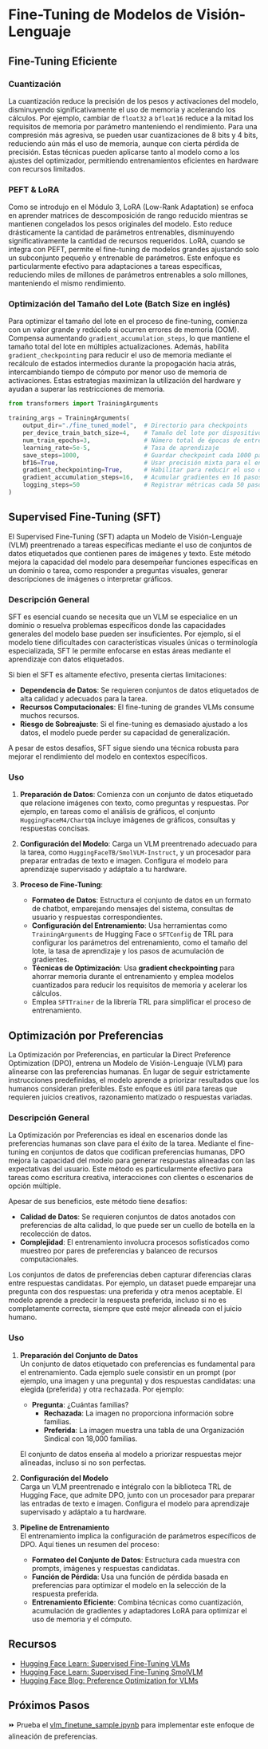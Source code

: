 # Fine-Tuning de Modelos de Visión-Lenguaje

## Fine-Tuning Eficiente

### Cuantización
La cuantización reduce la precisión de los pesos y activaciones del modelo, disminuyendo significativamente el uso de memoria y acelerando los cálculos. Por ejemplo, cambiar de `float32` a `bfloat16` reduce a la mitad los requisitos de memoria por parámetro manteniendo el rendimiento. Para una compresión más agresiva, se pueden usar cuantizaciones de 8 bits y 4 bits, reduciendo aún más el uso de memoria, aunque con cierta pérdida de precisión. Estas técnicas pueden aplicarse tanto al modelo como a los ajustes del optimizador, permitiendo entrenamientos eficientes en hardware con recursos limitados.

### PEFT & LoRA
Como se introdujo en el Módulo 3, LoRA (Low-Rank Adaptation) se enfoca en aprender matrices de descomposición de rango reducido mientras se mantienen congelados los pesos originales del modelo. Esto reduce drásticamente la cantidad de parámetros entrenables, disminuyendo significativamente la cantidad de recursos requeridos. LoRA, cuando se integra con PEFT, permite el fine-tuning de modelos grandes ajustando solo un subconjunto pequeño y entrenable de parámetros. Este enfoque es particularmente efectivo para adaptaciones a tareas específicas, reduciendo miles de millones de parámetros entrenables a solo millones, manteniendo el mismo rendimiento.

### Optimización del Tamaño del Lote (Batch Size en inglés)
Para optimizar el tamaño del lote en el proceso de fine-tuning, comienza con un valor grande y redúcelo si ocurren errores de memoria (OOM). Compensa aumentando `gradient_accumulation_steps`, lo que mantiene el tamaño total del lote en múltiples actualizaciones. Además, habilita `gradient_checkpointing` para reducir el uso de memoria mediante el recálculo de estados intermedios durante la propogación hacia atrás, intercambiando tiempo de cómputo por menor uso de memoria de activaciones. Estas estrategias maximizan la utilización del hardware y ayudan a superar las restricciones de memoria.

```python
from transformers import TrainingArguments

training_args = TrainingArguments(
    output_dir="./fine_tuned_model",  # Directorio para checkpoints
    per_device_train_batch_size=4,    # Tamaño del lote por dispositivo (GPU/TPU)
    num_train_epochs=3,               # Número total de épocas de entrenamiento
    learning_rate=5e-5,               # Tasa de aprendizaje
    save_steps=1000,                  # Guardar checkpoint cada 1000 pasos
    bf16=True,                        # Usar precisión mixta para el entrenamiento
    gradient_checkpointing=True,      # Habilitar para reducir el uso de memoria de activaciones
    gradient_accumulation_steps=16,   # Acumular gradientes en 16 pasos
    logging_steps=50                  # Registrar métricas cada 50 pasos
)
```

## **Supervised Fine-Tuning (SFT)**

El Supervised Fine-Tuning (SFT) adapta un Modelo de Visión-Lenguaje (VLM) preentrenado a tareas específicas mediante el uso de conjuntos de datos etiquetados que contienen pares de imágenes y texto. Este método mejora la capacidad del modelo para desempeñar funciones específicas en un dominio o tarea, como responder a preguntas visuales, generar descripciones de imágenes o interpretar gráficos.

### **Descripción General**
SFT es esencial cuando se necesita que un VLM se especialice en un dominio o resuelva problemas específicos donde las capacidades generales del modelo base pueden ser insuficientes. Por ejemplo, si el modelo tiene dificultades con características visuales únicas o terminología especializada, SFT le permite enfocarse en estas áreas mediante el aprendizaje con datos etiquetados.

Si bien el SFT es altamente efectivo, presenta ciertas limitaciones:
- **Dependencia de Datos**: Se requieren conjuntos de datos etiquetados de alta calidad y adecuados para la tarea.
- **Recursos Computacionales**: El fine-tuning de grandes VLMs consume muchos recursos.
- **Riesgo de Sobreajuste**: Si el fine-tuning es demasiado ajustado a los datos, el modelo puede perder su capacidad de generalización.

A pesar de estos desafíos, SFT sigue siendo una técnica robusta para mejorar el rendimiento del modelo en contextos específicos.

### **Uso**
1. **Preparación de Datos**: Comienza con un conjunto de datos etiquetado que relacione imágenes con texto, como preguntas y respuestas. Por ejemplo, en tareas como el análisis de gráficos, el conjunto `HuggingFaceM4/ChartQA` incluye imágenes de gráficos, consultas y respuestas concisas.

2. **Configuración del Modelo**: Carga un VLM preentrenado adecuado para la tarea, como `HuggingFaceTB/SmolVLM-Instruct`, y un procesador para preparar entradas de texto e imagen. Configura el modelo para aprendizaje supervisado y adáptalo a tu hardware.

3. **Proceso de Fine-Tuning**:
   - **Formateo de Datos**: Estructura el conjunto de datos en un formato de chatbot, emparejando mensajes del sistema, consultas de usuario y respuestas correspondientes.
   - **Configuración del Entrenamiento**: Usa herramientas como `TrainingArguments` de Hugging Face o `SFTConfig` de TRL para configurar los parámetros del entrenamiento, como el tamaño del lote, la tasa de aprendizaje y los pasos de acumulación de gradientes.
   - **Técnicas de Optimización**: Usa **gradient checkpointing** para ahorrar memoria durante el entrenamiento y emplea modelos cuantizados para reducir los requisitos de memoria y acelerar los cálculos.
   - Emplea `SFTTrainer` de la librería TRL para simplificar el proceso de entrenamiento.

## Optimización por Preferencias

La Optimización por Preferencias, en particular la Direct Preference Optimization (DPO), entrena un Modelo de Visión-Lenguaje (VLM) para alinearse con las preferencias humanas. En lugar de seguir estrictamente instrucciones predefinidas, el modelo aprende a priorizar resultados que los humanos consideran preferibles. Este enfoque es útil para tareas que requieren juicios creativos, razonamiento matizado o respuestas variadas.

### **Descripción General**
La Optimización por Preferencias es ideal en escenarios donde las preferencias humanas son clave para el éxito de la tarea. Mediante el fine-tuning en conjuntos de datos que codifican preferencias humanas, DPO mejora la capacidad del modelo para generar respuestas alineadas con las expectativas del usuario. Este método es particularmente efectivo para tareas como escritura creativa, interacciones con clientes o escenarios de opción múltiple.

Apesar de sus beneficios, este método tiene desafíos:
- **Calidad de Datos**: Se requieren conjuntos de datos anotados con preferencias de alta calidad, lo que puede ser un cuello de botella en la recolección de datos.
- **Complejidad**: El entrenamiento involucra procesos sofisticados como muestreo por pares de preferencias y balanceo de recursos computacionales.

Los conjuntos de datos de preferencias deben capturar diferencias claras entre respuestas candidatas. Por ejemplo, un dataset puede emparejar una pregunta con dos respuestas: una preferida y otra menos aceptable. El modelo aprende a predecir la respuesta preferida, incluso si no es completamente correcta, siempre que esté mejor alineada con el juicio humano.

### **Uso**  
1. **Preparación del Conjunto de Datos**  
   Un conjunto de datos etiquetado con preferencias es fundamental para el entrenamiento. Cada ejemplo suele consistir en un prompt (por ejemplo, una imagen y una pregunta) y dos respuestas candidatas: una elegida (preferida) y otra rechazada. Por ejemplo:  

   - **Pregunta**: ¿Cuántas familias?  
     - **Rechazada**: La imagen no proporciona información sobre familias.  
     - **Preferida**: La imagen muestra una tabla de una Organización Sindical con 18,000 familias.  

   El conjunto de datos enseña al modelo a priorizar respuestas mejor alineadas, incluso si no son perfectas.  

2. **Configuración del Modelo**  
   Carga un VLM preentrenado e intégralo con la biblioteca TRL de Hugging Face, que admite DPO, junto con un procesador para preparar las entradas de texto e imagen. Configura el modelo para aprendizaje supervisado y adáptalo a tu hardware.  

3. **Pipeline de Entrenamiento**  
   El entrenamiento implica la configuración de parámetros específicos de DPO. Aquí tienes un resumen del proceso:  

   - **Formateo del Conjunto de Datos**: Estructura cada muestra con prompts, imágenes y respuestas candidatas.  
   - **Función de Pérdida**: Usa una función de pérdida basada en preferencias para optimizar el modelo en la selección de la respuesta preferida.  
   - **Entrenamiento Eficiente**: Combina técnicas como cuantización, acumulación de gradientes y adaptadores LoRA para optimizar el uso de memoria y el cómputo.


## Recursos

- [Hugging Face Learn: Supervised Fine-Tuning VLMs](https://huggingface.co/learn/cookbook/fine_tuning_vlm_trl) 
- [Hugging Face Learn: Supervised Fine-Tuning SmolVLM](https://huggingface.co/learn/cookbook/fine_tuning_smol_vlm_sft_trl)  
- [Hugging Face Blog: Preference Optimization for VLMs](https://huggingface.co/blog/dpo_vlm)

## Próximos Pasos

⏩ Prueba el [vlm_finetune_sample.ipynb](./notebooks/vlm_finetune_sample.ipynb) para implementar este enfoque de alineación de preferencias.
